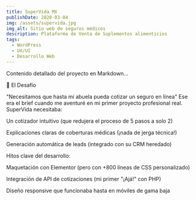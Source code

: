 ```yaml
---
title: SuperVida MX
publishDate: 2020-03-04
img: /assets/supervida.jpg
img_alt: Sitio web de seguros médicos
description: Plataforma de Venta de Suplementos alimenticios
tags:
  - WordPress
  - UX/UI
  - Desarrollo Web
---
```


Contenido detallado del proyecto en Markdown...

📌 El Desafío

"Necesitamos que hasta mi abuela pueda cotizar un seguro en línea"
Ese era el brief cuando me aventuré en mi primer proyecto profesional real. SuperVida necesitaba:

  Un cotizador intuitivo (que redujera el proceso de 5 pasos a solo 2)

  Explicaciones claras de coberturas médicas (¡nada de jerga técnica!)

  Generación automática de leads (integrado con su CRM heredado)

  Hitos clave del desarrollo:

  Maquetación con Elementor (pero con +800 líneas de CSS personalizado)

  Integración de API de cotizaciones (mi primer "¡Ajá!" con PHP)

  Diseño responsive que funcionaba hasta en móviles de gama baja


